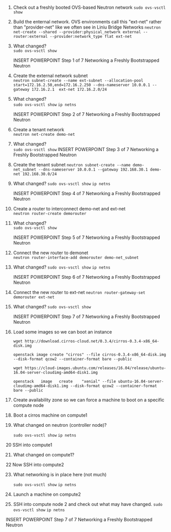 1. Check out a freshly booted OVS-based Neutron network
  `sudo ovs-vsctl show`

2. Build the enternal network. OVS environments call this "ext-net" rather than "provider-net" like we often see in Liniu Bridge Networks
  `neutron net-create --shared --provider:physical_network external --router:external --provider:network_type flat ext-net`
  
3. What changed?  
  `sudo ovs-vsctl show`
  
   INSERT POWERPOINT Step 1 of 7 Networking a Freshly Bootstrapped Neutron 

4. Create the external network subnet   
   `neutron subnet-create --name ext-subnet --allocation-pool start=172.16.2.50,end=172.16.2.250 --dns-nameserver 10.0.0.1 --gateway 172.16.2.1  ext-net 172.16.2.0/24`

5. What changed?   
   `sudo ovs-vsctl show`
   `ip netns`
   
   INSERT POWERPOINT Step 2 of 7 Networking a Freshly Bootstrapped Neutron

6. Create a tenant network   
   `neutron net-create demo-net`
   
7. What changed?   
   `sudo ovs-vsctl show`
   INSERT POWERPOINT Step 3 of 7 Networking a Freshly Bootstrapped Neutron
   
8. Create the tenant subnet 
   `neutron subnet-create --name demo-net_subnet --dns-nameserver 10.0.0.1 --gateway 192.168.30.1 demo-net 192.168.30.0/24`

9. What changed?
   `sudo ovs-vsctl show`
   `ip netns`
   
    INSERT POWERPOINT Step 4 of 7 Networking a Freshly Bootstrapped Neutron  

10. Create a router to interconnect demo-net and ext-net   
   `neutron router-create demorouter`
   
11. What changed?   
    `sudo ovs-vsctl show`
    
    INSERT POWERPOINT Step 5 of 7 Networking a Freshly Bootstrapped Neutron   
    
12. Connect the new router to demonet    
    `neutron router-interface-add demorouter demo-net_subnet`
    
13. What changed?
    `sudo ovs-vsctl show`
    `ip netns`

    INSERT POWERPOINT Step 6 of 7 Networking a Freshly Bootstrapped Neutron   
    
14. Connect the new router to ext-net
    `neutron router-gateway-set demorouter ext-net`

    
15. What changed?
    `sudo ovs-vsctl show`       

    INSERT POWERPOINT Step 7 of 7 Networking a Freshly Bootstrapped Neutron 

16. Load some images so we can boot an instance
    
    `wget http://download.cirros-cloud.net/0.3.4/cirros-0.3.4-x86_64-disk.img`
    
    `openstack image create "cirros" --file cirros-0.3.4-x86_64-disk.img --disk-format qcow2 --container-format bare --public`
    
     `wget https://cloud-images.ubuntu.com/releases/16.04/release/ubuntu-16.04-server-cloudimg-amd64-disk1.img`
     
     `openstack   image   create    "xenial" --file ubuntu-16.04-server-cloudimg-amd64-disk1.img --disk-format qcow2 --container-format bare --public`
     
17. Create availability zone so we can force a machine to boot on a specific compute node


18. Boot a cirros machine on compute1
        
19. What changed on neutron (controller node)?

    `sudo ovs-vsctl show`
    `ip netns`
    
20 SSH into compute1

21. What changed on compute1?

22 Now SSH into compute2

23. What networking is in place here (not much)

    `sudo ovs-vsctl show`
    `ip netns`

24. Launch a machine on compute2

25. SSH into compute node 2 and check out what may have changed.
    `sudo ovs-vsctl show`
    `ip netns`

   
INSERT POWERPOINT Step 7 of 7 Networking a Freshly Bootstrapped Neutron 
